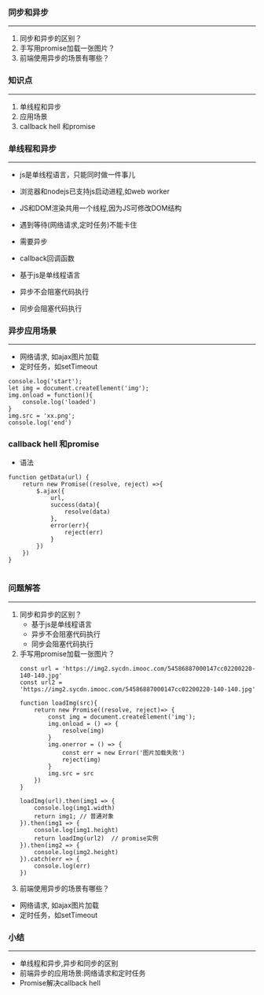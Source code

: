 ### 同步和异步
---
1. 同步和异步的区别？
2. 手写用promise加载一张图片？
3. 前端使用异步的场景有哪些？

### 知识点
---
1. 单线程和异步
2. 应用场景
3. callback hell 和promise

### 单线程和异步
---
* js是单线程语言，只能同时做一件事儿
* 浏览器和nodejs已支持js启动进程,如web worker
* JS和DOM渲染共用一个线程,因为JS可修改DOM结构

* 遇到等待(网络请求,定时任务)不能卡住
* 需要异步
* callback回调函数

* 基于js是单线程语言
* 异步不会阻塞代码执行
* 同步会阻塞代码执行

### 异步应用场景
---
* 网络请求, 如ajax图片加载
* 定时任务，如setTimeout

```
console.log('start');
let img = document.createElement('img');
img.onload = function(){
    console.log('loaded')
}
img.src = 'xx.png';
console.log('end')
```

### callback hell 和promise

* 语法
```
function getData(url) {
    return new Promise((resolve, reject) =>{
        $.ajax({
            url,
            success(data){
                resolve(data)
            },
            error(err){
                reject(err)
            }
        })
    })
}


```

### 问题解答
---

1. 同步和异步的区别？
    * 基于js是单线程语言
    * 异步不会阻塞代码执行
    * 同步会阻塞代码执行 
2. 手写用promise加载一张图片？
    ```
    const url = 'https://img2.sycdn.imooc.com/54586887000147cc02200220-140-140.jpg'
    const url2 = 'https://img2.sycdn.imooc.com/54586887000147cc02200220-140-140.jpg'

    function loadImg(src){
        return new Promise((resolve, reject)=> {
            const img = document.createElement('img');
            img.onload = () => {
                resolve(img)
            }
            img.onerror = () => {
                const err = new Error('图片加载失败')
                reject(img)
            }
            img.src = src
        })
    }

    loadImg(url).then(img1 => {
        console.log(img1.width)
        return img1; // 普通对象
    }).then(img1 => {
        console.log(img1.height) 
        return loadImg(url2)  // promise实例
    }).then(img2 => {
        console.log(img2.height) 
    }).catch(err => {
        console.log(err)
    })
    ```
3. 前端使用异步的场景有哪些？

* 网络请求, 如ajax图片加载
* 定时任务，如setTimeout

### 小结
---
* 单线程和异步,异步和同步的区别
* 前端异步的应用场景:网络请求和定时任务
* Promise解决callback hell
